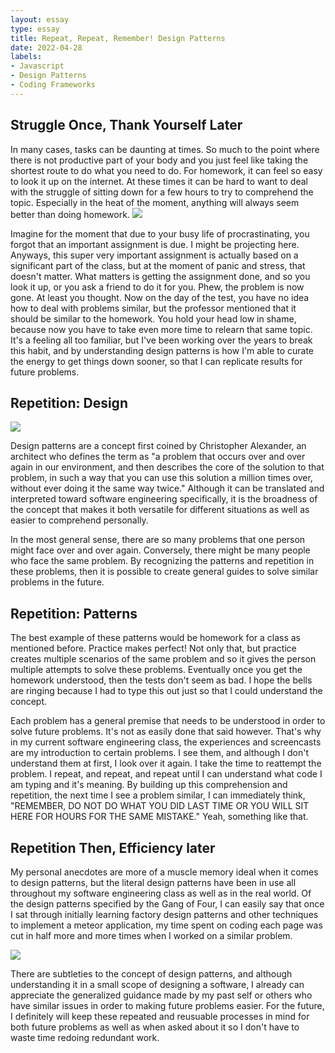 ```yaml
---
layout: essay
type: essay
title: Repeat, Repeat, Remember! Design Patterns
date: 2022-04-28
labels:
- Javascript
- Design Patterns
- Coding Frameworks
---
```


## Struggle Once, Thank Yourself Later
In many cases, tasks can be daunting at times. So much to the point where there is not productive part of your body and you just feel like taking the shortest route to do what you need to do. For homework, it can feel so easy to look it up on the internet. At these times it can be hard to want to deal with the struggle of sitting down for a few hours to try to comprehend the topic. Especially in the heat of the moment, anything will always seem better than doing homework.
![](https://www.montereybayparent.com/downloads/920/download/homework%20stress.jpg?cb=cd6b3f3a2915724628621fb106c17a73)

Imagine for the moment that due to your busy life of procrastinating, you forgot that an important assignment is due. I might be projecting here. Anyways, this super very important assignment is actually based on a significant part of the class, but at the moment of panic and stress, that doesn't matter. What matters is getting the assignment done, and so you look it up, or you ask a friend to do it for you. Phew, the problem is now gone. At least you thought. Now on the day of the test, you have no idea how to deal with problems similar, but the professor mentioned that it should be similar to the homework. You hold your head low in shame, because now you have to take even more time to relearn that same topic. It's a feeling all too familiar, but I've been working over the years to break this habit, and by understanding design patterns is how I'm able to curate the energy to get things down sooner, so that I can replicate results for future problems.

## Repetition: Design
![](https://conceptsworldacademy.com/wp-content/uploads/2021/03/Design-Patterns-Certification-Training-Online.png)

Design patterns are a concept first coined by Christopher Alexander, an architect who defines the term as "a problem that occurs over and over again in our environment, and then describes the core of the solution to that problem, in such a way that you can use this solution a million times over, without ever doing it the same way twice." Although it can be translated and interpreted toward software engineering specifically, it is the broadness of the concept that makes it both versatile for different situations as well as easier to comprehend personally.

In the most general sense, there are so many problems that one person might face over and over again. Conversely, there might be many people who face the same problem. By recognizing the patterns and repetition in these problems, then it is possible to create general guides to solve similar problems in the future.

## Repetition: Patterns
The best example of these patterns would be homework for a class as mentioned before. Practice makes perfect! Not only that, but practice creates multiple scenarios of the same problem and so it gives the person multiple attempts to solve these problems. Eventually once you get the homework understood, then the tests don't seem as bad. I hope the bells are ringing because I had to type this out just so that I could understand the concept.

Each problem has a general premise that needs to be understood in order to solve future problems. It's not as easily done that said however. That's why in my current software engineering class, the experiences and screencasts are my introduction to certain problems. I see them, and although I don't understand them at first, I look over it again. I take the time to reattempt the problem. I repeat, and repeat, and repeat until I can understand what code I am typing and it's meaning. By building up this comprehension and repetition, the next time I see a problem similar, I can immediately think, "REMEMBER, DO NOT DO WHAT YOU DID LAST TIME OR YOU WILL SIT HERE FOR HOURS FOR THE SAME MISTAKE." Yeah, something like that.

## Repetition Then, Efficiency later
My personal anecdotes are more of a muscle memory ideal when it comes to design patterns, but the literal design patterns have been in use all throughout my software engineering class as well as in the real world. Of the design patterns specified by the Gang of Four, I can easily say that once I sat through initially learning factory design patterns and other techniques to implement a meteor application, my time spent on coding each page was cut in half more and more times when I worked on a similar problem.

![](https://images-na.ssl-images-amazon.com/images/I/51szD9HC9pL._SX395_BO1,204,203,200_.jpg)

There are subtleties to the concept of design patterns, and although understanding it in a small scope of designing a software, I already can appreciate the generalized guidance made by my past self or others who have similar issues in order to making future problems easier. For the future, I definitely will keep these repeated and reusuable processes in mind for both future problems as well as when asked about it so I don't have to waste time redoing redundant work.

